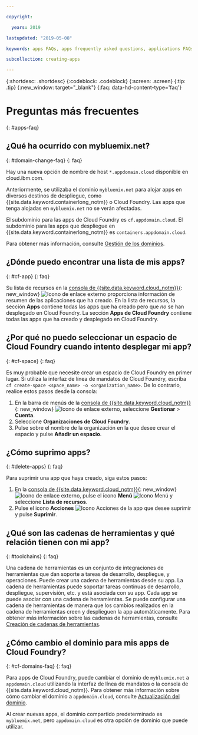 ```yaml
---

copyright:

  years: 2019

lastupdated: "2019-05-08"

keywords: apps FAQs, apps frequently asked questions, applications FAQs, applications frequently asked questions

subcollection: creating-apps

---
```


{:shortdesc: .shortdesc}
{:codeblock: .codeblock}
{:screen: .screen}
{:tip: .tip}
{:new_window: target="_blank"}
{:faq: data-hd-content-type='faq'}


# Preguntas más frecuentes
{: #apps-faq}

## ¿Qué ha ocurrido con mybluemix.net?
{: #domain-change-faq}
{: faq}

Hay una nueva opción de nombre de host `*.appdomain.cloud` disponible en cloud.ibm.com.

Anteriormente, se utilizaba el dominio `mybluemix.net` para alojar apps en diversos destinos de despliegue, como {{site.data.keyword.containerlong_notm}} o Cloud Foundry. Las apps que tenga alojadas en `mybluemix.net` no se verán afectadas.

El subdominio para las apps de Cloud Foundry es `cf.appdomain.cloud`. El subdominio para las apps que despliegue en {{site.data.keyword.containerlong_notm}} es `containers.appdomain.cloud`.

Para obtener más información, consulte [Gestión de los dominios](/docs/apps?topic=creating-apps-update-domain).

## ¿Dónde puedo encontrar una lista de mis apps?
{: #cf-app}
{: faq}

Su lista de recursos en la [consola de {{site.data.keyword.cloud_notm}}](https://{DomainName}){: new_window} ![Icono de enlace externo](../icons/launch-glyph.svg "Icono de enlace externo") proporciona información de resumen de las aplicaciones que ha creado. En la lista de recursos, la sección **Apps** contiene todas las apps que ha creado pero que *no* se han desplegado en Cloud Foundry. La sección **Apps de Cloud Foundry** contiene todas las apps que ha creado y desplegado en Cloud Foundry.

## ¿Por qué no puedo seleccionar un espacio de Cloud Foundry cuando intento desplegar mi app?
{: #cf-space}
{: faq}

Es muy probable que necesite crear un espacio de Cloud Foundry en primer lugar. Si utiliza la interfaz de línea de mandatos de Cloud Foundry, escriba `cf create-space <space_name> -o <organization_name>`. De lo contrario, realice estos pasos desde la consola:

1. En la barra de menús de la [consola de {{site.data.keyword.cloud_notm}}](https://{DomainName}){: new_window} ![Icono de enlace externo](../icons/launch-glyph.svg "Icono de enlace externo"), seleccione
**Gestionar** > **Cuenta**.
2. Seleccione **Organizaciones de Cloud Foundry**.
3. Pulse sobre el nombre de la organización en la que desee crear el espacio y pulse **Añadir un espacio**.

## ¿Cómo suprimo apps?
{: #delete-apps}
{: faq}

Para suprimir una app que haya creado, siga estos pasos:

1. En la [consola de {{site.data.keyword.cloud_notm}}](https://{DomainName}){: new_window} ![Icono de enlace externo](../icons/launch-glyph.svg "Icono de enlace externo"), pulse el icono **Menú** ![Icono Menú](../icons/icon_hamburger.svg) y seleccione **Lista de recursos**.
2. Pulse el icono **Acciones** ![Icono Acciones](../icons/action-menu-icon.svg) de la app que desee suprimir y pulse **Suprimir**.

## ¿Qué son las cadenas de herramientas y qué relación tienen con mi app?
{: #toolchains}
{: faq}

Una cadena de herramientas es un conjunto de integraciones de herramientas que dan soporte a tareas de desarrollo, despliegue, y operaciones. Puede crear una cadena de herramientas desde su app. La cadena de herramientas puede soportar tareas continuas de desarrollo, despliegue, supervisión, etc. y está asociada con su app. Cada app se puede asociar con una cadena de herramientas. Se puede configurar una cadena de herramientas de manera que los cambios realizados en la cadena de herramientas creen y desplieguen la app automáticamente. Para obtener más información sobre las cadenas de herramientas, consulte [Creación de cadenas de herramientas](/docs/services/ContinuousDelivery?topic=ContinuousDelivery-toolchains_getting_started).

## ¿Cómo cambio el dominio para mis apps de Cloud Foundry?
{: #cf-domains-faq}
{: faq}

Para apps de Cloud Foundry, puede cambiar el dominio de `mybluemix.net` a `appdomain.cloud` utilizando la interfaz de línea de mandatos o la consola de
{{site.data.keyword.cloud_notm}}. Para obtener más información sobre cómo cambiar el dominio a `appdomain.cloud`, consulte
[Actualización del dominio](/docs/cloud-foundry-public?topic=cloud-foundry-public-update-domain).

Al crear nuevas apps, el dominio compartido predeterminado es `mybluemix.net`, pero `appdomain.cloud` es otra opción de dominio que puede utilizar.
